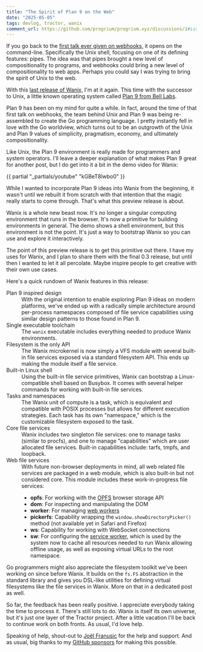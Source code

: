 ```yaml
---
title: "The Spirit of Plan 9 on the Web"
date: "2025-05-05"
tags: devlog, tractor, wanix
comment_url: https://github.com/progrium/progrium.xyz/discussions/1#issue-comment-box
---
```


If you go back to the [first talk ever given on webhooks,][1] it opens on the
command-line. Specifically the Unix shell, focusing on one of its defining
features: pipes. The idea was that pipes brought a new level of compositionality
to programs, and webhooks could bring a new level of compositionality to web 
apps. Perhaps you could say I was trying to bring the spirit of Unix to the web.

With this [last release of Wanix,][4] I'm at it again. This time with the successor
to Unix, a little known operating system called [Plan 9 from Bell Labs][3].

Plan 9 has been on my mind for quite a while. In fact, 
around the time of that first talk on webhooks, the team behind Unix and 
Plan 9 was being re-assembled to create the Go programming language. I pretty 
instantly fell in love with the Go worldview, which turns out to be an outgrowth
of the Unix and Plan 9 values of simplicity, pragmatism, economy, and ultimately
compositionality.

Like Unix, the Plan 9 environment is really made for programmers and system
operators. I'll leave a deeper explanation of what makes Plan 9 great for 
another post, but I do get into it a bit in the demo video for Wanix:

{{ partial "_partials/youtube" "kGBeT8lwbo0" }}

While I wanted to incorporate Plan 9 ideas into Wanix from the beginning, it 
wasn't until we rebuilt it from scratch with that intention that the magic 
really starts to come through. That's what this preview release is about.

Wanix is a whole new beast now. It's no longer a singular computing environment
that runs in the browser. It's now a primitive for building environments in 
general. The demo shows a shell environment, but this environment is not the 
point. It's just a way to bootstrap Wanix so you can use and explore it 
interactively.

The point of this preview release is to get this primitive out there. I have my
uses for Wanix, and I plan to share them with the final 0.3 release, but until
then I wanted to let it all percolate. Maybe inspire people to get creative
with their own use cases. 

Here's a quick rundown of Wanix features in this release:

<dl>
  <dt>Plan 9 inspired design</dt>
  <dd>With the original intention to enable exploring Plan 9 ideas on modern platforms, we've ended up with a radically simple architecture around per-process namespaces composed of file service capabilities using similar design patterns to those found in Plan 9.</dd>

  <dt>Single executable toolchain</dt>
  <dd>The <code>wanix</code> executable includes everything needed to produce Wanix environments.</dd>
  
  <dt>Filesystem is the only API</dt>
  <dd>The Wanix microkernel is now simply a VFS module with several built-in file services exposed via a standard filesystem API. This ends up making the module itself a file service.</dd>

  <dt>Built-in Linux shell</dt>
  <dd>Using the built-in file service primitives, Wanix can bootstrap a Linux-compatible shell based on Busybox. It comes with several helper commands for working with built-in file services.</dd>

  <dt>Tasks and namespaces</dt>
  <dd>The Wanix unit of compute is a task, which is equivalent and compatible with POSIX processes but allows for different execution strategies. Each task has its own "namespace," which is the customizable filesystem exposed to the task.</dd>

  <dt>Core file services</dt>
  <dd>Wanix includes two singleton file services: one to manage tasks (similar to procfs), and one to manage "capabilities" which are user allocated file services. Built-in capabilities include: tarfs, tmpfs, and loopback.</dd>

  <dt>Web file services</dt>
  <dd>With future non-browser deployments in mind, all web related file services are packaged in a web module, which is also built-in but not considered core. This module includes these work-in-progress file services:
    <ul>
  <li><strong>opfs</strong>: For working with the <a href="https://developer.mozilla.org/en-US/docs/Web/API/File_System_API/Origin_private_file_system">OPFS</a> browser storage API</li>
  <li><strong>dom</strong>: For inspecting and manipulating the DOM</li>
  <li><strong>worker</strong>: For managing <a href="https://developer.mozilla.org/en-US/docs/Web/API/Web_Workers_API">web workers</a></li>
  <li><strong>pickerfs</strong>: Capability wrapping the <code>window.showDirectoryPicker()</code> method (not available yet in Safari and Firefox)</li>
  <li><strong>ws</strong>: Capability for working with WebSocket connections</li>
<li><strong>sw</strong>: For configuring the <a href="https://developer.mozilla.org/en-US/docs/Web/API/Service_Worker_API">service worker</a>, which is used by the system now to cache all resources needed to run Wanix allowing offline usage, as well as exposing virtual URLs to the root namespace.</li>
</ul>
</dd>

Go programmers might also appreciate the filesystem toolkit we've been working on
since before Wanix. It builds on the `fs.FS` abstraction in the standard library
and gives you DSL-like utilities for defining virtual filesystems like the
file services in Wanix. More on that in a dedicated post as well. 

So far, the feedback has been really positive. I appreciate everybody taking the
time to process it. There's still lots to do. Wanix is itself its own universe, 
but it's just one layer of the Tractor project. After a little vacation I'll be
back to continue work on both fronts. As usual, I'd love help.

Speaking of help, shout-out to [Joël Franusic](https://joel.franusic.com/) for
the help and support. And as usual, big thanks to my [GitHub sponsors][2] for 
making this possible.


[1]: https://www.slideshare.net/slideshow/web-hooks/263894
[2]: https://github.com/sponsors/progrium
[3]: https://en.wikipedia.org/wiki/Plan_9_from_Bell_Labs
[4]: https://github.com/tractordev/wanix/releases/tag/v0.3-preview
